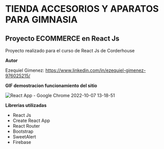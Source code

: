 # TIENDA ACCESORIOS Y APARATOS PARA GIMNASIA

## Proyecto ECOMMERCE en React Js

Proyecto realizado para el curso de React Js de Corderhouse

**Autor** 


Ezequiel Gimenez: https://www.linkedin.com/in/ezequiel-gimenez-976025215/

**GIF demostracion funcionamiento del sitio**


![React App - Google Chrome 2022-10-07 13-18-51](https://user-images.githubusercontent.com/102333584/194613051-da533426-6061-4ab5-8086-12e72940c3d5.gif)

**Librerias utilizadas**

* React Js
* Create React App
* React Router
* Bootstrap
* SweetAlert
* Firebase
